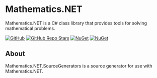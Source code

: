 # Mathematics.NET

Mathematics.NET is a C# class library that provides tools for solving mathematical problems.

[![GitHub](https://img.shields.io/github/license/HamletTanyavong/Mathematics.NET?style=flat-square&logo=github&labelColor=87cefa&color=ffd700)](https://github.com/HamletTanyavong/Mathematics.NET)
[![GitHub Repo Stars](https://img.shields.io/github/stars/HamletTanyavong/Mathematics.NET?color=87cefa&style=flat-square&logo=github)](https://github.com/HamletTanyavong/Mathematics.NET/stargazers)
[![NuGet](https://img.shields.io/nuget/v/Physics.NET.Mathematics.SourceGenerators?style=flat-square&logo=nuget)](https://www.nuget.org/packages/Physics.NET.Mathematics.SourceGenerators)
[![NuGet](https://img.shields.io/nuget/dt/Physics.NET.Mathematics.SourceGenerators?style=flat-square&logo=nuget)](https://www.nuget.org/packages/Physics.NET.Mathematics.SourceGenerators)

## About

Mathematics.NET.SourceGenerators is a source generator for use with Mathematics.NET.
